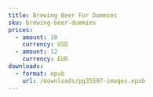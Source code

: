 ```yaml
---
title: Brewing Beer For Dummies
sku: brewing-beer-dummies
prices:
  - amount: 10
    currency: USD
  - amount: 12
    currency: EUR
downloads:
  - format: epub
    url: /downloads/pg35597-images.epub
---
```

